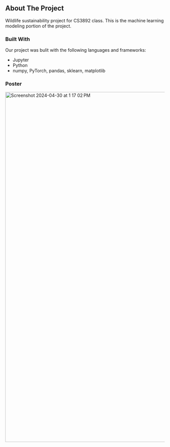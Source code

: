 <!-- ABOUT THE PROJECT -->
## About The Project

Wildlife sustainability project for CS3892 class. This is the machine learning modeling portion of the project.


### Built With

Our project was bulit with the following languages and frameworks:

* Jupyter
* Python
* numpy, PyTorch, pandas, sklearn, matplotlib

### Poster
<img width="1105" alt="Screenshot 2024-04-30 at 1 17 02 PM" src="https://github.com/jzjackjz/wildlife-trends-models/assets/72879967/2a0b1d4a-e088-4eeb-ba7f-43d813d834f5">
